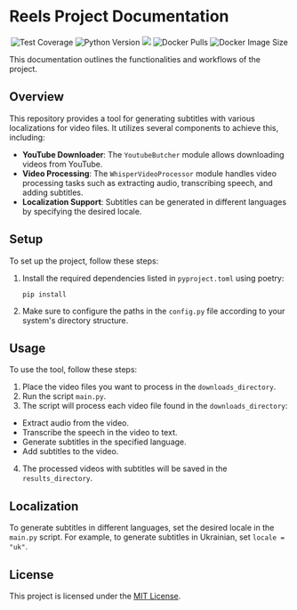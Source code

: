 # Reels Project Documentation

<p align="center">
<img src="https://img.shields.io/badge/coverage-38%25-orange" alt="Test Coverage" />
<img src="https://img.shields.io/badge/python-3.11.3-blue" alt="Python Version" />
<img src="https://github.com/ivasik-k7/reels/actions/workflows/tests.yml/badge.svg" />
<img src="https://badgen.net/docker/pulls/ikovtun7/trans_app?icon=docker&label=pulls" alt="Docker Pulls" />
<img src="https://badgen.net/docker/size/ikovtun7/trans_app?icon=docker&label=image%20size" alt="Docker Image Size" />
</a>
<p/>

This documentation outlines the functionalities and workflows of the project.

## Overview

This repository provides a tool for generating subtitles with various localizations for video files. It utilizes several components to achieve this, including:

- **YouTube Downloader**: The `YoutubeButcher` module allows downloading videos from YouTube.
- **Video Processing**: The `WhisperVideoProcessor` module handles video processing tasks such as extracting audio, transcribing speech, and adding subtitles.
- **Localization Support**: Subtitles can be generated in different languages by specifying the desired locale.

## Setup

To set up the project, follow these steps:

1. Install the required dependencies listed in `pyproject.toml` using poetry:

   ```shell
   pip install
   ```

2. Make sure to configure the paths in the `config.py` file according to your system's directory structure.

## Usage

To use the tool, follow these steps:

1. Place the video files you want to process in the `downloads_directory`.
2. Run the script `main.py`.
3. The script will process each video file found in the `downloads_directory`:

- Extract audio from the video.
- Transcribe the speech in the video to text.
- Generate subtitles in the specified language.
- Add subtitles to the video.

4. The processed videos with subtitles will be saved in the `results_directory`.

## Localization

To generate subtitles in different languages, set the desired locale in the `main.py` script. For example, to generate subtitles in Ukrainian, set `locale = "uk"`.

## License

This project is licensed under the [MIT License](LICENSE).
